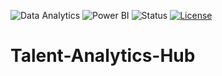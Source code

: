 ![Data Analytics](https://img.shields.io/badge/Data%20Analytics-Insight-blue?logo=tableau&logoColor=white)
![Power BI](https://img.shields.io/badge/Power%20BI-Report-yellow?logo=microsoftpowerbi&logoColor=white)
![Status](https://img.shields.io/badge/Status-Completed-brightgreen)
[![License](https://img.shields.io/badge/License-MIT-green.svg)](LICENSE)

# Talent-Analytics-Hub
